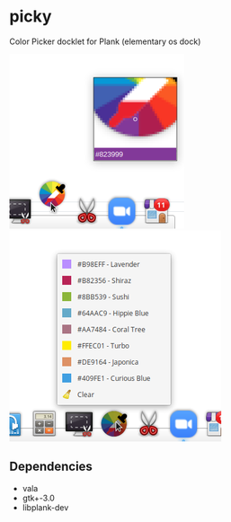 # picky

Color Picker docklet for Plank (elementary os dock)

![picky-screenshot](screenshots/picky_screenshot.png)
![picky-screenshot](screenshots/picky_screenshot_2.png)


## Dependencies

- vala
- gtk+-3.0
- libplank-dev

